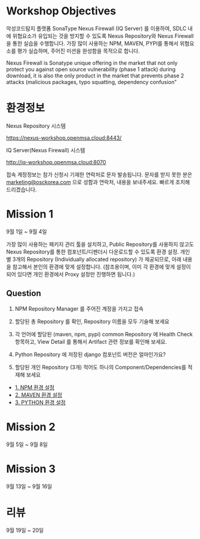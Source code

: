 # Workshop Objectives
악성코드탐지 플랫폼 SonaType Nexus Firewall (IQ Server) 를 이용하여, SDLC 내에 위협요소가 유입되는 것을 방지할 수 있도록 Nexus Repository와 Nexus Firewall을 통한 실습을 수행합니다. 가장 많이 사용하는 NPM, MAVEN, PYPI를 통해서 위협요소를 평가 실습하며, 주어진 미션을 완성함을 목적으로 합니다.

Nexus Firewall is Sonatype unique offering in the market that not only protect you against open source vulnerability (phase 1 attack) during download, it is also the only product in the market that prevents phase 2 attacks (malicious packages, typo squatting, dependency confusion”

# 환경정보
Nexus Repository 시스템

https://nexus-workshop.openmsa.cloud:8443/

IQ Server(Nexus Firewall) 시스템

http://iq-workshop.openmsa.cloud:8070


접속 계정정보는 참가 신청시 기재한 연락처로 문자 발송됩니다. 문자를 받지 못한 분은 marketing@osckorea.com 으로 성함과 연락처, 내용을 보내주세요. 빠르게 조치해드리겠습니다. 

# Mission 1
9월 1일 ~ 9월 4일

가장 많이 사용하는 패키지 관리 툴을 설치하고, Public Repository를 사용하지 않고도 Nexus Repository를 통한 컴포넌트/디펜더시 다운로드할 수 있도록 환경 설정.
개인별 3개의 Repository (Individually allocated repository) 가 제공되므로, 아래 내용을 참고해서 본인의 환경에 맞게 설정합니다.
(참조용이며, 이미 각 환경에 맞게 설정이 되어 있다면 개인 환경에서 Proxy 설정만 진행하면 됩니다.)

## Question

1. NPM Repository Manager 를 주어진 계정을 가지고 접속

2. 할당된 총 Repository 를 확인, Repository 이름을 모두 기술해 보세요

3. 각 언어에 할당된 (maven, npm, pypi) common Repository 에 Health Check 항목하고, View Detail 를 통해서 Artifact 관련 정보를 확인해 보세요.

4. Python Repository 에 저장된 django 컴포넌트 버전은 얼마인가요?

5. 할당된 개인 Repository (3개) 적어도 하나의 Component/Dependencies를 적재해 보세요



- [1. NPM 환경 설정](01.NPM.md)
- [2. MAVEN 환경 설정](02.MAVEN.md)
- [3. PYTHON 환경 설정](03.PYTHON.md)

# Mission 2
9월 5일 ~ 9월 8일

# Mission 3
9월 13일 ~ 9월 16일

# 리뷰
9월 19일 ~ 20일
